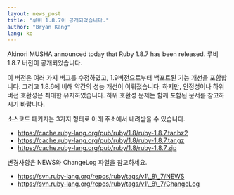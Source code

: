 ```yaml
---
layout: news_post
title: "루비 1.8.7이 공개되었습니다."
author: "Bryan Kang"
lang: ko
---
```


Akinori MUSHA announced today that Ruby 1.8.7 has been released. 루비
1.8.7 버전이 공개되었습니다.

이 버전은 여러 가지 버그를 수정하였고, 1.9버전으로부터 백포트된 기능 개선을 포함합니다. 그리고 1.8.6에 비해 약간의 성능
개선이 이뤄졌습니다. 하지만, 안정성이나 하위버전 호환성은 최대한 유지하였습니다. 하위 호환성 문제는 함께 포함된 문서를
참고하시기 바랍니다.

소스코드 패키지는 3가지 형태로 아래 주소에서 내려받을 수 있습니다.

* https://cache.ruby-lang.org/pub/ruby/1.8/ruby-1.8.7.tar.bz2
* https://cache.ruby-lang.org/pub/ruby/1.8/ruby-1.8.7.tar.gz
* https://cache.ruby-lang.org/pub/ruby/1.8/ruby-1.8.7.zip

변경사항은 NEWS와 ChangeLog 파일을 참고하세요.

* https://svn.ruby-lang.org/repos/ruby/tags/v1\_8\_7/NEWS
* https://svn.ruby-lang.org/repos/ruby/tags/v1\_8\_7/ChangeLog
